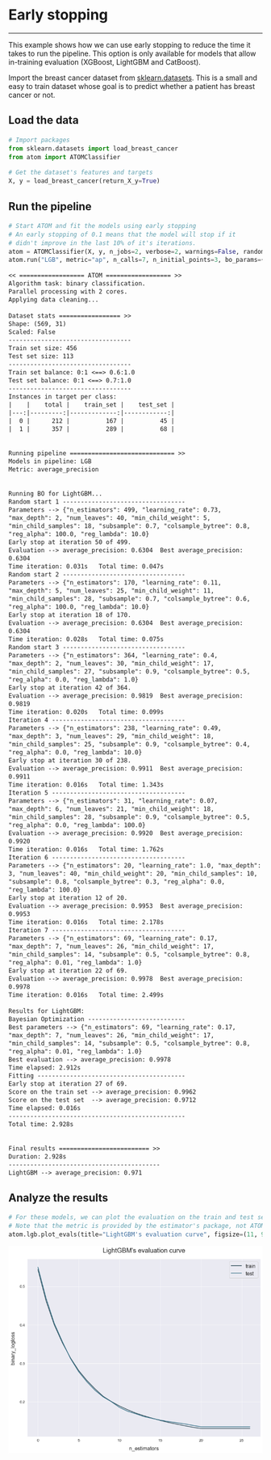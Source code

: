 # Early stopping
---------------------------------

This example shows how we can use early stopping to reduce the time it takes to run the pipeline. This option is only available for models that allow in-training evaluation (XGBoost, LightGBM and CatBoost).

Import the breast cancer dataset from [sklearn.datasets](https://scikit-learn.org/stable/datasets/index.html#wine-dataset). This is a small and easy to train dataset whose goal is to predict whether a patient has breast cancer or not.

## Load the data


```python
# Import packages
from sklearn.datasets import load_breast_cancer
from atom import ATOMClassifier
```


```python
# Get the dataset's features and targets
X, y = load_breast_cancer(return_X_y=True)
```

## Run the pipeline


```python
# Start ATOM and fit the models using early stopping
# An early stopping of 0.1 means that the model will stop if it
# didn't improve in the last 10% of it's iterations.
atom = ATOMClassifier(X, y, n_jobs=2, verbose=2, warnings=False, random_state=1)
atom.run("LGB", metric="ap", n_calls=7, n_initial_points=3, bo_params={"early_stopping": 0.1, "cv": 1})
```

    << ================== ATOM ================== >>
    Algorithm task: binary classification.
    Parallel processing with 2 cores.
    Applying data cleaning...
    
    Dataset stats ================= >>
    Shape: (569, 31)
    Scaled: False
    ----------------------------------
    Train set size: 456
    Test set size: 113
    ----------------------------------
    Train set balance: 0:1 <==> 0.6:1.0
    Test set balance: 0:1 <==> 0.7:1.0
    ----------------------------------
    Instances in target per class:
    |    |    total |    train_set |    test_set |
    |---:|---------:|-------------:|------------:|
    |  0 |      212 |          167 |          45 |
    |  1 |      357 |          289 |          68 |
    
    
    Running pipeline ============================= >>
    Models in pipeline: LGB
    Metric: average_precision
    
    
    Running BO for LightGBM...
    Random start 1 ----------------------------------
    Parameters --> {"n_estimators": 499, "learning_rate": 0.73, "max_depth": 2, "num_leaves": 40, "min_child_weight": 5, "min_child_samples": 18, "subsample": 0.7, "colsample_bytree": 0.8, "reg_alpha": 100.0, "reg_lambda": 10.0}
    Early stop at iteration 50 of 499.
    Evaluation --> average_precision: 0.6304  Best average_precision: 0.6304
    Time iteration: 0.031s   Total time: 0.047s
    Random start 2 ----------------------------------
    Parameters --> {"n_estimators": 170, "learning_rate": 0.11, "max_depth": 5, "num_leaves": 25, "min_child_weight": 11, "min_child_samples": 28, "subsample": 0.7, "colsample_bytree": 0.6, "reg_alpha": 100.0, "reg_lambda": 10.0}
    Early stop at iteration 18 of 170.
    Evaluation --> average_precision: 0.6304  Best average_precision: 0.6304
    Time iteration: 0.028s   Total time: 0.075s
    Random start 3 ----------------------------------
    Parameters --> {"n_estimators": 364, "learning_rate": 0.4, "max_depth": 2, "num_leaves": 30, "min_child_weight": 17, "min_child_samples": 27, "subsample": 0.9, "colsample_bytree": 0.5, "reg_alpha": 0.0, "reg_lambda": 1.0}
    Early stop at iteration 42 of 364.
    Evaluation --> average_precision: 0.9819  Best average_precision: 0.9819
    Time iteration: 0.020s   Total time: 0.099s
    Iteration 4 -------------------------------------
    Parameters --> {"n_estimators": 238, "learning_rate": 0.49, "max_depth": 3, "num_leaves": 29, "min_child_weight": 18, "min_child_samples": 25, "subsample": 0.9, "colsample_bytree": 0.4, "reg_alpha": 0.0, "reg_lambda": 10.0}
    Early stop at iteration 30 of 238.
    Evaluation --> average_precision: 0.9911  Best average_precision: 0.9911
    Time iteration: 0.016s   Total time: 1.343s
    Iteration 5 -------------------------------------
    Parameters --> {"n_estimators": 31, "learning_rate": 0.07, "max_depth": 6, "num_leaves": 21, "min_child_weight": 18, "min_child_samples": 28, "subsample": 0.9, "colsample_bytree": 0.5, "reg_alpha": 0.0, "reg_lambda": 100.0}
    Evaluation --> average_precision: 0.9920  Best average_precision: 0.9920
    Time iteration: 0.016s   Total time: 1.762s
    Iteration 6 -------------------------------------
    Parameters --> {"n_estimators": 20, "learning_rate": 1.0, "max_depth": 3, "num_leaves": 40, "min_child_weight": 20, "min_child_samples": 10, "subsample": 0.8, "colsample_bytree": 0.3, "reg_alpha": 0.0, "reg_lambda": 100.0}
    Early stop at iteration 12 of 20.
    Evaluation --> average_precision: 0.9953  Best average_precision: 0.9953
    Time iteration: 0.016s   Total time: 2.178s
    Iteration 7 -------------------------------------
    Parameters --> {"n_estimators": 69, "learning_rate": 0.17, "max_depth": 7, "num_leaves": 26, "min_child_weight": 17, "min_child_samples": 14, "subsample": 0.5, "colsample_bytree": 0.8, "reg_alpha": 0.01, "reg_lambda": 1.0}
    Early stop at iteration 22 of 69.
    Evaluation --> average_precision: 0.9978  Best average_precision: 0.9978
    Time iteration: 0.016s   Total time: 2.499s
    
    Results for LightGBM:         
    Bayesian Optimization ---------------------------
    Best parameters --> {"n_estimators": 69, "learning_rate": 0.17, "max_depth": 7, "num_leaves": 26, "min_child_weight": 17, "min_child_samples": 14, "subsample": 0.5, "colsample_bytree": 0.8, "reg_alpha": 0.01, "reg_lambda": 1.0}
    Best evaluation --> average_precision: 0.9978
    Time elapsed: 2.912s
    Fitting -----------------------------------------
    Early stop at iteration 27 of 69.
    Score on the train set --> average_precision: 0.9962
    Score on the test set  --> average_precision: 0.9712
    Time elapsed: 0.016s
    -------------------------------------------------
    Total time: 2.928s
    
    
    Final results ========================= >>
    Duration: 2.928s
    ------------------------------------------
    LightGBM --> average_precision: 0.971
    

## Analyze the results


```python
# For these models, we can plot the evaluation on the train and test set during training
# Note that the metric is provided by the estimator's package, not ATOM!
atom.lgb.plot_evals(title="LightGBM's evaluation curve", figsize=(11, 9))
```


![png](output_7_0.png)

